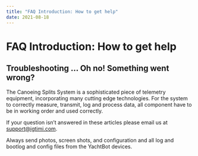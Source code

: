 ```yaml
---
title: "FAQ Introduction: How to get help"
date: 2021-08-18
---
```

# FAQ Introduction: How to get help

Troubleshooting … Oh no! Something went wrong?
----------------------------------------------

  

The Canoeing Splits System is a sophisticated piece of telemetry equipment, incorporating many cutting edge technologies. For the system to correctly measure, transmit, log and process data, all component have to be in working order and used correctly. 

If your question isn’t answered in these articles please email us at support@igtimi.com.

  

Always send photos, screen shots, and configuration and all log and bootlog and config files from the YachtBot devices.
